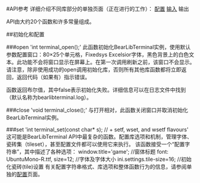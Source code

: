 #API参考
详细介绍不同库部分的单独页面（正在进行的工作）：
[配置](http://foo.wyrd.name/en:bearlibterminal:reference:configuration)
[输入](http://foo.wyrd.name/en:bearlibterminal:reference:input)
输出

API由大约20个函数和许多常量组成。

##初始化和配置

###open
'int terminal_open();'
此函数初始化BearLibTerminal实例，使用默认参数配置窗口：80×25个单元格，Fixedsys Excelsior字体，黑色背景上的白色文本。此功能不会将窗口显示在屏幕上。在第一次调用刷新之前，该窗口不会显示。请注意，除非使用成功的open调用初始化库，否则所有其他库函数都将立即返回，返回代码（如果有）指示错误。

函数返回布尔值，其中false表示初始化失败。详细信息可以在日志文件中找到（默认名称为bearlibterminal.log）。

###close
'void terminal_close();'
与打开相对，此函数关闭窗口并取消初始化BearLibTerminal实例。

###set
'int terminal_set(const char* s); // + setf, wset, and wsetf flavours'
这可能是BearLibTerminal API中最复杂的函数。配置库选项和机制，管理字体、瓷砖集（tileset），甚至配置文件都可以使用它来执行。
该函数接受一个“配置字符串”，其中描述了各种选项：
window.title='game'; //窗体标题
font: UbuntuMono-R.ttf, size=12;  //字体及字体大小
ini.settings.tile-size=16; //初始化瓷砖(tile)设置
有关配置字符串格式、库选项和整体函数行为的信息，请参阅单独的[配置](http://foo.wyrd.name/en:bearlibterminal:reference:configuration)页面。
